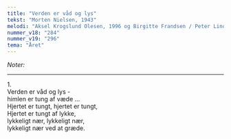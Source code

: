 ```yaml
---
title: "Verden er våd og lys"
tekst: "Morten Nielsen, 1943"
melodi: "Aksel Krogslund Olesen, 1996 og Birgitte Frandsen / Peter Lindbæk, 2018"
nummer_v18: "284"
nummer_v19: "296"
tema: "Året"
---
```

*Noter:*

***

1\.\
Verden er våd og lys -\
himlen er tung af væde ...\
Hjertet er tungt, hjertet er tungt,\
Hjertet er tungt af lykke,\
lykkeligt nær, lykkeligt nær,\
lykkeligt nær ved at græde.
